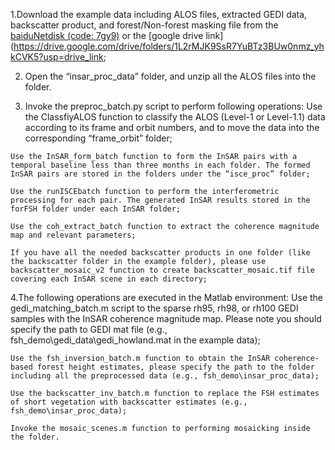    1.Download the example data including ALOS files, extracted GEDI data, backscatter product, and forest/Non-forest masking file from the [baiduNetdisk (code: 7gy9)](https://pan.baidu.com/s/1i8TLB8vmYJE_6xVxpUv77Q) or the [google drive link] 
  (https://drive.google.com/drive/folders/1L2rMJK9SsR7YuBTz3BUw0nmz_yhkCVK5?usp=drive_link;

   2. Open the “insar_proc_data” folder, and unzip all the ALOS files into the folder.

   3. Invoke the preproc_batch.py script to perform following operations:
    Use the ClassfiyALOS function to classify the ALOS (Level-1 or Level-1.1) data according to its frame and orbit numbers, and to move the data into the corresponding “frame_orbit” folder;

    Use the InSAR_form_batch function to form the InSAR pairs with a temporal baseline less than three months in each folder. The formed InSAR pairs are stored in the folders under the “isce_proc” folder;

    Use the runISCEbatch function to perform the interferometric processing for each pair. The generated InSAR results stored in the forFSH folder under each InSAR folder;

    Use the coh_extract_batch function to extract the coherence magnitude map and relevant parameters;

    If you have all the needed backscatter products in one folder (like the backscatter folder in the example folder), please use backscatter_mosaic_v2 function to create backscatter_mosaic.tif file covering each InSAR scene in each directory;

   4.The following operations are executed in the Matlab environment:
   Use the gedi_matching_batch.m script to the sparse rh95, rh98, or rh100 GEDI samples with the InSAR coherence magnitude map. Please note you should specify the path to GEDI mat file (e.g., fsh_demo\gedi_data\gedi_howland.mat in the example data);

    Use the fsh_inversion_batch.m function to obtain the InSAR coherence-based forest height estimates, please specify the path to the folder including all the preprocessed data (e.g., fsh_demo\insar_proc_data);

    Use the backscatter_inv_batch.m function to replace the FSH estimates of short vegetation with backscatter estimates (e.g., fsh_demo\insar_proc_data);

    Invoke the mosaic_scenes.m function to performing mosaicking inside the folder.
